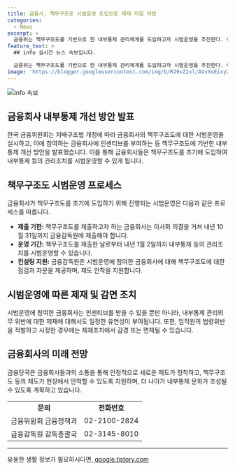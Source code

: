 ```yaml
---
title: 금융사, 책무구조도 시범운영 도입으로 제재 지침 마련
categories:
  - News
excerpt: >
  금융위는 책무구조도를 기반으로 한 내부통제 관리체계를 도입하고자 시범운영을 추진한다. 이를 위해 금융회사에 컨설팅을 제공하고, 내부통제 관리의무 위반에 대한 제재를 면제하는 등의 인센티브를 부여할 예정이다. 또한, 시범운영에 참여한 금융회사는 내년 1월 2일까지 내부통제 등 관리조치를 시행할 수 있으며, 해당 기간 동안 제재를 받지 않을 예정이다. 금융위는 이러한 변화로 책무구조도 등 신설 제도가 원활히 안착할 것으로 기대하고 있다.
feature_text: >
  ## info 실시간 뉴스 속보입니다.

  금융위는 책무구조도를 기반으로 한 내부통제 관리체계를 도입하고자 시범운영을 추진한다. 이를 위해 금융회사에 컨설팅을 제공하고, 내부통제 관리의무 위반에 대한 제재를 면제하는 등의 인센티브를 부여할 예정이다. 또한, 시범운영에 참여한 금융회사는 내년 1월 2일까지 내부통제 등 관리조치를 시행할 수 있으며, 해당 기간 동안 제재를 받지 않을 예정이다. 금융위는 이러한 변화로 책무구조도 등 신설 제도가 원활히 안착할 것으로 기대하고 있다.
image: 'https://blogger.googleusercontent.com/img/b/R29vZ2xl/AVvXsEixyZcFfHzMRdzZMjFBmAUKJYCLCGyLL1o632UiGVXcaFdKo_bkvkuCioo0uUKlGfBVcT3P84aROyZIXSBEx3Aw5nCQ3pTgDom1WDC4m8eifvWiAmWEEVb4x6G_l8C0QH225ldMjyaFvpxGEBGNO37VmDTDMHGhJPq73UglMfDca1-0aw/s1600/blogspot.png'
---
```


<p><img src="https://blogger.googleusercontent.com/img/b/R29vZ2xl/AVvXsEixyZcFfHzMRdzZMjFBmAUKJYCLCGyLL1o632UiGVXcaFdKo_bkvkuCioo0uUKlGfBVcT3P84aROyZIXSBEx3Aw5nCQ3pTgDom1WDC4m8eifvWiAmWEEVb4x6G_l8C0QH225ldMjyaFvpxGEBGNO37VmDTDMHGhJPq73UglMfDca1-0aw/s1600/blogspot.png" alt="info 속보" /></p>

<h2 data-ke-size="size26">금융회사 내부통제 개선 방안 발표</h2>

<p data-ke-size="size16">한국 금융위원회는 지배구조법 개정에 따라 금융회사의 책무구조도에 대한 시범운영을 실시하고, 이에 참여하는 금융회사에 인센티브를 부여하는 등 책무구조도에 기반한 내부통제 개선 방안을 발표했습니다. 이를 통해 금융회사들은 책무구조도를 조기에 도입하여 내부통제 등의 관리조치를 시범운영할 수 있게 됩니다.</p>

<h2 data-ke-size="size26">책무구조도 시범운영 프로세스</h2>

<p data-ke-size="size16">금융회사가 책무구조도를 조기에 도입하기 위해 진행되는 시범운영은 다음과 같은 프로세스를 따릅니다.</p>

<ul>
    <li><b>제출 기한:</b> 책무구조도를 제출하고자 하는 금융회사는 이사회 의결을 거쳐 내년 10월 31일까지 금융감독원에 제출해야 합니다.</li>
    <li><b>운영 기간:</b> 책무구조도를 제출한 날로부터 내년 1월 2일까지 내부통제 등의 관리조치를 시범운영할 수 있습니다.</li>
    <li><b>컨설팅 지원:</b> 금융감독원은 시범운영에 참여한 금융회사에 대해 책무구조도에 대한 점검과 자문을 제공하며, 제도 안착을 지원합니다.</li>
</ul>

<h2 data-ke-size="size26">시범운영에 따른 제재 및 감면 조치</h2>

<p data-ke-size="size16">시범운영에 참여한 금융회사는 인센티브를 받을 수 있을 뿐만 아니라, 내부통제 관리의무 위반에 대한 제재에 대해서도 일정한 유연성이 부여됩니다. 또한, 임직원의 법령위반을 적발하고 시정한 경우에는 제재조치에서 감경 또는 면제될 수 있습니다.</p>

<h2 data-ke-size="size26">금융회사의 미래 전망</h2>

<p data-ke-size="size16">금융당국은 금융회사들과의 소통을 통해 안정적으로 새로운 제도가 정착하고, 책무구조도 등의 제도가 현장에서 안착할 수 있도록 지원하며, 더 나아가 내부통제 문화가 조성될 수 있도록 계획하고 있습니다.</p>

<table>
  <tbody>
    <tr>
      <td style="text-align: center; height: 17px;"><b>문의</b></td>
      <td style="text-align: center; height: 17px;"><b>전화번호</b></td>
    </tr>
    <tr>
      <td style="text-align: center; height: 17px;">금융위원회 금융정책과</td>
      <td style="text-align: center; height: 17px;">02-2100-2824</td>
    </tr>
    <tr>
      <td style="text-align: center; height: 17px;">금융감독원 감독총괄국</td>
      <td style="text-align: center; height: 17px;">02-3145-8010</td>
    </tr>
  </tbody>
</table>

<hr>
유용한 생활 정보가 필요하시다면, <a href="https://qoogle.tistory.com" rel="dofollow">qoogle.tistory.com</a>


